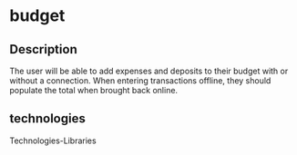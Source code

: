 # budget
## Description 
The user will be able to add expenses and deposits to their budget with or without a connection. When entering transactions offline, they should populate the total when brought back online.

## technologies
Technologies-Libraries
